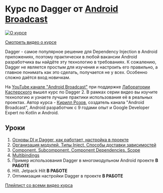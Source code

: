 # Курс по Dagger от [Android Broadcast](https://androidbroadcast.dev/)

[![О курсе](https://img.youtube.com/vi/G5P_vDL1ZLg/0.jpg)](https://www.youtube.com/watch?v=G5P_vDL1ZLg)

[Смотреть видео о курсе](https://www.youtube.com/watch?v=G5P_vDL1ZLg)

Dagger - самое популярное решение для Dependency Injection в Android приложениях, 
поэтому практически в любой вакансии Android разработчика вы найдёте эту технологию в требованиях. 
К сожалению, Dagger не является простым для изучения и настроить его правильно, 
а главное понимать как это сделать, получается не у всех. Особенно сложно даётся вход новичкам.

На [YouTube канале "Android Broadcast"](https://youtube.com/androidBroadcast/) при поддержке [Лаборатории Касперского](https://kaspersky.com) вышел курс по Dagger 2. 
В рамках серии видео вы изучите технологию и узнаете лучшие практики использования её в реальных проектах. 
Автор курса - [Кирилл Розов](https://twitter.com/kirill_rozov), создатель канала "Android Broadcast", 
Android разработчик с 9 годами опыт и Google Developer Expert по Kotlin и Android.

## Уроки
1. [Основы DI и Dagger, как работает, настройка в проекте](https://github.com/androidbroadcast/Dagger-2-Course/tree/01_intro)
2. [Организация модулей. Типы Inject. Способы доставки зависимостей](https://github.com/androidbroadcast/Dagger-2-Course/tree/02_basic)
3. [Component. Subcomponent. Component Dependencies. Scope](https://github.com/androidbroadcast/Dagger-2-Course/tree/03_components)
4. [Multibindings](https://github.com/androidbroadcast/Dagger-2-Course/tree/04_multibindings)
5. Пример использования Dagger в многомодульном Android проекте **В РАБОТЕ**
6. Hilt. Jetpack Hilt **В РАБОТЕ**
7. Оптимизация настройки Dagger в проекте **В РАБОТЕ**

[Плейлист со всеми видео курса](https://clck.ru/VtY7d)
